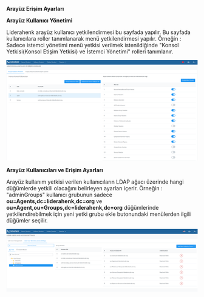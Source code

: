 **Arayüz Erişim Ayarları**

**Arayüz Kullanıcı Yönetimi**

Liderahenk arayüz kullanıcı yetkilendirmesi bu sayfada yapılır. Bu sayfada kullanıcılara roller
tanımlanarak menü yetkilendirmesi yapılır. Örneğin : Sadece istemci yönetimi menü yetkisi verilmek 
istenildiğinde "Konsol Yetkisi(Konsol Etişim Yetkisi) ve İstemci Yönetimi" rolleri tanımlanır.

[![Arayüz Erişim Ayarları](../images/consoleUserSettings/consoleUserAccessSettings.png)](../images/consoleUserSettings/consoleUserAccessSettings.png)

**Arayüz Kullanıcıları ve Erişim Ayarları**

Arayüz kullanım yetkisi verilen kullanıcıların LDAP ağacı üzerinde hangi düğümlerde yetkili olacağını
belirleyen ayarları içerir. Örneğin : "adminGroups" kullanıcı grubunun sadece **ou=Agents,dc=liderahenk,dc=org**
ve **ou=Agent,ou=Groups,dc=liderahenk,dc=org**	düğümlerinde yetkilendirebilmek için yeni yetki grubu
ekle butonundaki menülerden ilgili düğümler seçilir.

[![Arayüz Erişim Ayarları](../images/consoleUserSettings/consoleUserAccessSettingsGroups.png)](../images/consoleUserSettings/consoleUserAccessSettingsGroups.png)
